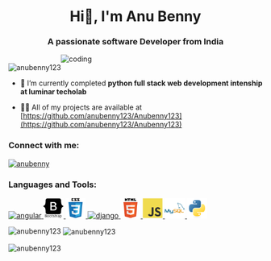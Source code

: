 <h1 align="center">Hi👋, I'm Anu Benny</h1>
<h3 align="center">A passionate software Developer from India</h3>
<img align="right" alt="coding" width="400" src="https://media.tenor.com/PP9v7VIs6R4AAAAd/scaler-create-impact.gif"
<p align="left"> <img src="https://komarev.com/ghpvc/?username=anubenny123&label=Profile%20views&color=0e75b6&style=flat" alt="anubenny123" /> </p>

- 🌱 I’m currently completed **python full stack web development intenship at luminar techolab**

- 👨‍💻 All of my projects are available at [https://github.com/anubenny123/Anubenny123](https://github.com/anubenny123/Anubenny123)

<h3 align="left">Connect with me:</h3>
<p align="left">
<a href="https://www.linkedin.com/in/anu-benny-779779261" target="blank"><img align="center" src="https://raw.githubusercontent.com/rahuldkjain/github-profile-readme-generator/master/src/images/icons/Social/linked-in-alt.svg" alt="anubenny" height="30" width="40" /></a>
</p>

<h3 align="left">Languages and Tools:</h3>
<p align="left"> <a href="https://angular.io" target="_blank" rel="noreferrer"> <img src="https://angular.io/assets/images/logos/angular/angular.svg" alt="angular" width="40" height="40"/> </a> <a href="https://getbootstrap.com" target="_blank" rel="noreferrer"> <img src="https://raw.githubusercontent.com/devicons/devicon/master/icons/bootstrap/bootstrap-plain-wordmark.svg" alt="bootstrap" width="40" height="40"/> </a> <a href="https://www.w3schools.com/css/" target="_blank" rel="noreferrer"> <img src="https://raw.githubusercontent.com/devicons/devicon/master/icons/css3/css3-original-wordmark.svg" alt="css3" width="40" height="40"/> </a> <a href="https://www.djangoproject.com/" target="_blank" rel="noreferrer"> <img src="https://cdn.worldvectorlogo.com/logos/django.svg" alt="django" width="40" height="40"/> </a> <a href="https://www.w3.org/html/" target="_blank" rel="noreferrer"> <img src="https://raw.githubusercontent.com/devicons/devicon/master/icons/html5/html5-original-wordmark.svg" alt="html5" width="40" height="40"/> </a> <a href="https://developer.mozilla.org/en-US/docs/Web/JavaScript" target="_blank" rel="noreferrer"> <img src="https://raw.githubusercontent.com/devicons/devicon/master/icons/javascript/javascript-original.svg" alt="javascript" width="40" height="40"/> </a> <a href="https://www.mysql.com/" target="_blank" rel="noreferrer"> <img src="https://raw.githubusercontent.com/devicons/devicon/master/icons/mysql/mysql-original-wordmark.svg" alt="mysql" width="40" height="40"/> </a> <a href="https://www.python.org" target="_blank" rel="noreferrer"> <img src="https://raw.githubusercontent.com/devicons/devicon/master/icons/python/python-original.svg" alt="python" width="40" height="40"/> </a> </p>

<p><img align="left" src="https://github-readme-stats.vercel.app/api/top-langs?username=anubenny123&show_icons=true&locale=en&layout=compact" alt="anubenny123" /></p>

<p>&nbsp;<img align="center" src="https://github-readme-stats.vercel.app/api?username=anubenny123&show_icons=true&locale=en" alt="anubenny123" /></p>

<p><img align="center" src="https://github-readme-streak-stats.herokuapp.com/?user=anubenny123&" alt="anubenny123" /></p>

